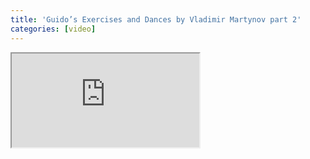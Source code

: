 ```yaml
---
title: 'Guido’s Exercises and Dances by Vladimir Martynov part 2'
categories: [video]
---
```

<iframe src="http://www.youtube.com/embed/O_SACbjOThA" class="youtube"></iframe>
